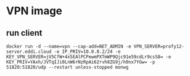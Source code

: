# VPN image

## run client

`docker run -d --name=vpn --cap-add=NET_ADMIN -e VPN_SERVER=profy12-server.eddi.cloud -e IP_PRIV=10.0.0.2/24 -e KEY_VPN_SERVER=jV5CfW+4x5EAlPCPewmPXTmWP9Qjc91e59cdLr9csS8= -e KEY_PRIV=YAxh/JVTqIJi0LnW6rNzRpAi62rvh8ZG9j/h0nx7YGw= -p 51820:51820/udp --restart unless-stopped monwg`


